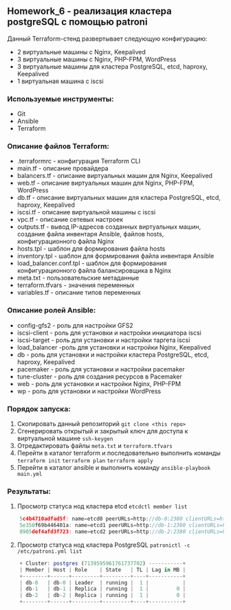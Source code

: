 ## Homework_6 - реализация кластера postgreSQL с помощью patroni 

Данный Terraform-стенд развертывает следующую конфигурацию:
* 2 виртуальные машины с Nginx, Keepalived
* 3 виртуальные машины с Nginx, PHP-FPM, WordPress
* 3 виртуальные машины для кластера PostgreSQL, etcd, haproxy, Keepalived
* 1 виртуальная машина с iscsi

### Используемые инструменты:

* Git
* Ansible
* Terraform

### Описание файлов Terraform:

* .terraformrc - конфигурация Terraform CLI
* main.tf - описание провайдера
* balancers.tf - описание виртуальных машин для Nginx, Keepalived
* web.tf - описание виртуальных машин для Nginx, PHP-FPM, WordPress
* db.tf - описание виртуальных машин для кластера PostgreSQL, etcd, haproxy, Keepalived
* iscsi.tf - описание виртуальной машины с iscsi
* vpc.tf - описание сетевых настроек
* outputs.tf - вывод IP-адресов созданных виртуальных машин, создание файла инвентаря Ansible, файлов hosts, конфигурационного файла Nginx
* hosts.tpl - шаблон для формирования файла hosts
* inventory.tpl - шаблон для формирования файла инвентаря Ansible
* load_balancer.conf.tpl - шаблон для формирования конфигурационного файла балансировщика в Nginx
* meta.txt - пользовательские метаданные
* terraform.tfvars - значения переменных
* variables.tf - описание типов переменных

### Описание ролей Ansible:

* config-gfs2 - роль для настройки GFS2
* iscsi-client - роль для установки и настройки инициатора iscsi
* iscsi-target - роль для установки и настройки таргета iscsi
* load_balancer -роль для установки и настройки Nginx, Keepalived  
* db - роль для установки и настройки кластера PostgreSQL, etcd, haproxy, Keepalived
* pacemaker - роль для установки и настройки pacemaker
* tune-cluster - роль для создания ресурсов в Pacemaker
* web - роль для установки и настройки Nginx, PHP-FPM
* wp - роль для установки и настройки WordPress

### Порядок запуска:

1. Скопировать данный репозиторий ```git clone <this repo>```
2. Сгенерировать открытый и закрытый ключ для доступа к виртуальной машине ```ssh-keygen``` 
3. Отредактировать файлы ```meta.txt``` и ```terraform.tfvars```
4. Перейти в каталог terraform и последовательно выполнить команды ```terraform init``` ```terraform plan``` ```terraform apply```
5. Перейти в каталог ansible и выполнить команду ```ansible-playbook main.yml```

### Результаты:

1. Просмотр статуса нод кластера etcd ```etcdctl member list```
```js
    5c4b4710adfad5f: name=etcd0 peerURLs=http://db-0:2380 clientURLs=http://db-0:2379 isLeader=true
    5e350f69b446401a: name=etcd1 peerURLs=http://db-1:2380 clientURLs=http://db-1:2379 isLeader=false
    8905def4afd3f723: name=etcd2 peerURLs=http://db-2:2380 clientURLs=http://db-2:2379 isLeader=false
```
2. Просмотр статуса нод кластера PostgreSQL ```patronictl -c /etc/patroni.yml list```
```js
    + Cluster: postgres (7139595961761737702) -----------+
    | Member | Host | Role    | State   | TL | Lag in MB |
    +--------+------+---------+---------+----+-----------+
    | db-0   | db-0 | Leader  | running |  1 |           |
    | db-1   | db-1 | Replica | running |  1 |         0 |
    | db-2   | db-2 | Replica | running |  1 |         0 |
    +--------+------+---------+---------+----+-----------+
```
